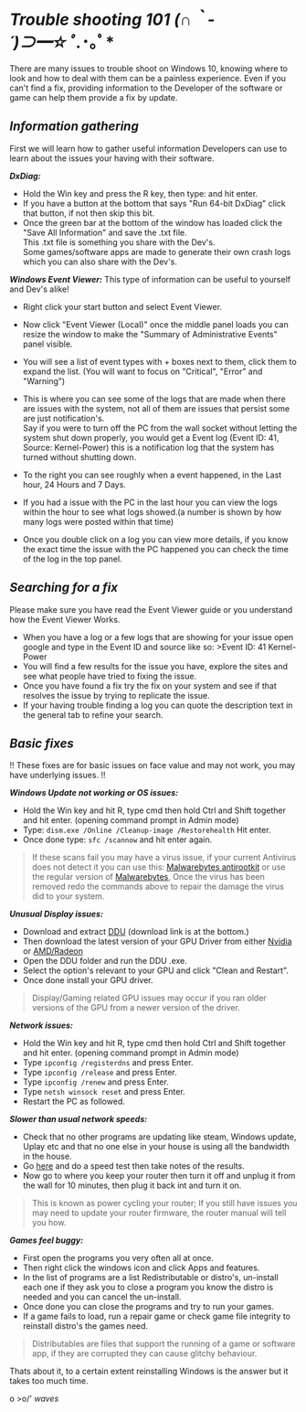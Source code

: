 # ***Trouble shooting 101 (∩｀-´)⊃━☆ﾟ.*･｡ﾟ***


There are many issues to trouble shoot on Windows 10, knowing where to look and how to deal with them can be a painless experience.
Even if you can't find a fix, providing information to the Developer of the software or game can help them provide a fix by update.


## ***Information gathering***  
First we will learn how to gather useful information Developers can use to learn about the issues your having with their software.  

***DxDiag:***
- Hold the Win key and press the R key, then type: <dxdiag> and hit enter.  
- If you have a button at the bottom that says "Run 64-bit DxDiag" click that button, if not then skip this bit.  
- Once the green bar at the bottom of the window has loaded click the "Save All Information" and save the .txt file.  
This .txt file is something you share with the Dev's.  
Some games/software apps are made to generate their own crash logs which you can also share with the Dev's.  

***Windows Event Viewer:***
This type of information can be useful to yourself and Dev's alike!  
- Right click your start button and select Event Viewer.  
- Now click "Event Viewer (Local)" once the middle panel loads you can resize the window to make the "Summary of Administrative Events" panel  visible.  
- You will see a list of event types with + boxes next to them, click them to expand the list. (You will want to focus on "Critical", "Error" and "Warning")  
- This is where you can see some of the logs that are made when there are issues with the system, not all of them are issues that persist some are just notification's.  
Say if you were to turn off the PC from the wall socket without letting the system shut down properly, you would get a Event log (Event ID: 41, Source: Kernel-Power) this is a notification log that the system has turned without shutting down.  

- To the right you can see roughly when a event happened, in the Last hour, 24 Hours and 7 Days.  
- If you had a issue with the PC in the last hour you can view the logs within the hour to see what logs showed.(a number is shown by how many logs were posted within that time)  
- Once you double click on a log you can view more details, if you know the exact time the issue with the PC happened you can check the time of the log in the top panel.  


## ***Searching for a fix***
Please make sure you have read the Event Viewer guide or you understand how the Event Viewer Works.  

- When you have a log or a few logs that are showing for your issue open google and type in the Event ID and source like so: >Event ID: 41 Kernel-Power  
- You will find a few results for the issue you have, explore the sites and see what people have tried to fixing the issue.  
- Once you have found a fix try the fix on your system and see if that resolves the issue by trying to replicate the issue.  
- If your having  trouble finding a log you can quote the description text in the general tab to refine your search.  


## ***Basic fixes***  
!! These fixes are for basic issues on face value and may not work, you may have underlying issues. !!

***Windows Update not working or OS issues:***
- Hold the Win key and hit R, type cmd then hold Ctrl and Shift together and hit enter. (opening command prompt in Admin mode)  
- Type: ```dism.exe /Online /Cleanup-image /Restorehealth``` Hit enter.  
- Once done type: ```sfc /scannow``` and hit enter again.  

> If these scans fail you may have a virus issue, if your current Antivirus does not detect it you can use this: [Malwarebytes antirootkit](https://www.malwarebytes.com/antirootkit/) or use the regular version of [Malwarebytes](https://www.malwarebytes.com/premium/), Once the virus has been removed redo the commands above to repair the damage the virus did to your system.  

***Unusual Display issues:***
- Download and extract [DDU](https://www.guru3d.com/files-details/display-driver-uninstaller-download.html) (download link is at the bottom.)  
- Then download the latest version of your GPU Driver from either [Nvidia](https://www.nvidia.com/Download/index.aspx?lang=en-us) or [AMD/Radeon](https://www.amd.com/en/support)
- Open the DDU folder and run the DDU .exe.  
- Select the option's relevant to your GPU and click "Clean and Restart".  
- Once done install your GPU driver.   

>Display/Gaming related GPU issues may occur if you ran older versions of the GPU from a newer version of the driver.  

***Network issues:***
- Hold the Win key and hit R, type cmd then hold Ctrl and Shift together and hit enter. (opening command prompt in Admin mode)  
- Type ```ipconfig /registerdns``` and press Enter.  
- Type ```ipconfig /release``` and press Enter.  
- Type ```ipconfig /renew``` and press Enter.  
- Type ```netsh winsock reset``` and press Enter.  
- Restart the PC as followed.  

***Slower than usual network speeds:***
- Check that no other programs are updating like steam, Windows update, Uplay etc and that no one else in your house is using all the bandwidth in the house.  
- Go [here](https://www.speedtest.net/) and do a speed test then take notes of the results.  
- Now go to where you keep your router then turn it off and unplug it from the wall for 10 minutes, then plug it back int and turn it on.  

>This is known as power cycling your router; If you still have issues you may need to update your router firmware, the router manual will tell you how.  

***Games feel buggy:***
- First open the programs you very often all at once.  
- Then right click the windows icon and click Apps and features.  
- In the list of programs are a list Redistributable or distro's, un-install each one if they ask you to close a program you know the distro is needed and you can cancel the un-install.  
- Once done you can close the programs and try to run your games.  
- If a game fails to load, run a repair game or check game file integrity to reinstall distro's the games need.  
>Distributables are files that support the running of a game or software app, if they are corrupted they can cause glitchy behaviour.  
  
  
Thats about it, to a certain extent reinstalling Windows is the answer but it takes too much time.  

o >o/' *waves*
